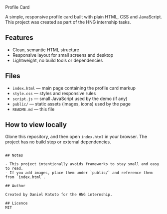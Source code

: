 Profile Card

A simple, responsive profile card built with plain HTML, CSS and JavaScript. This project was created as part of the HNG internship tasks.

## Features

- Clean, semantic HTML structure
- Responsive layout for small screens and desktop
- Lightweight, no build tools or dependencies

## Files

- `index.html` — main page containing the profile card markup
- `style.css` — styles and responsive rules
- `script.js` — small JavaScript used by the demo (if any)
- `public/` — static assets (images, icons) used by the page
- `README.md` — this file

## How to view locally

Glone this repository, and then open `index.html` in your browser. 
The project has no build step or external dependencies.


```

## Notes

- This project intentionally avoids frameworks to stay small and easy to read.
- If you add images, place them under `public/` and reference them from `index.html`.

## Author

Created by Daniel Katoto for the HNG internship.

## Licence
MIT
